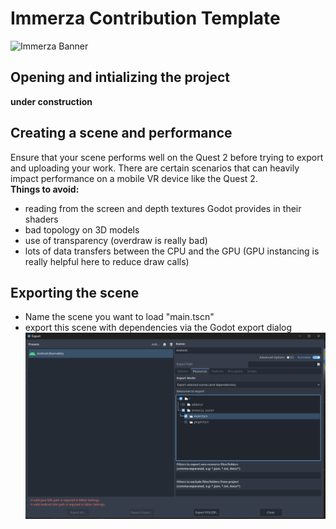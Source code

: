 # Immerza Contribution Template
![Immerza Banner](DocImg/banner.png)
## Opening and intializing the project
**under construction**

## Creating a scene and performance
Ensure that your scene performs well on the Quest 2 before trying to export and uploading your work. There are certain scenarios that can heavily impact performance on a mobile VR device like the Quest 2. <br> 
**Things to avoid:**
- reading from the screen and depth textures Godot provides in their shaders
- bad topology on 3D models
- use of transparency (overdraw is really bad)
- lots of data transfers between the CPU and the GPU (GPU instancing is really helpful here to reduce draw calls)

## Exporting the scene
- Name the scene you want to load "main.tscn"
- export this scene with dependencies via the Godot export dialog
![Immerza Banner](DocImg/export-dialog.png)